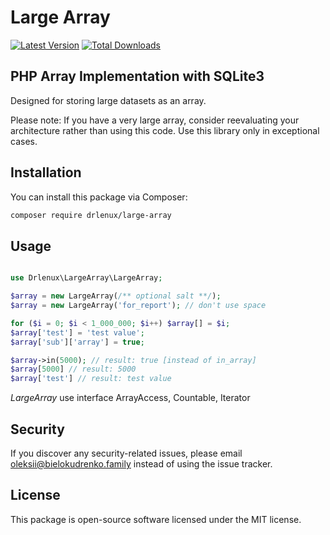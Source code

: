 # Large Array

[![Latest Version](https://img.shields.io/packagist/v/drlenux/large-array.svg?style=flat-square)](https://packagist.org/packages/vendor/package-name)
[![Total Downloads](https://img.shields.io/packagist/dt/drlenux/large-array.svg?style=flat-square)](https://packagist.org/packages/vendor/package-name)

## PHP Array Implementation with SQLite3

Designed for storing large datasets as an array.

Please note: If you have a very large array, consider reevaluating your architecture rather than using this code. Use this library only in exceptional cases.


## Installation

You can install this package via Composer:

```bash
composer require drlenux/large-array
```

## Usage

```php

use Drlenux\LargeArray\LargeArray;

$array = new LargeArray(/** optional salt **/);
$array = new LargeArray('for_report'); // don't use space

for ($i = 0; $i < 1_000_000; $i++) $array[] = $i;
$array['test'] = 'test value';
$array['sub']['array'] = true;

$array->in(5000); // result: true [instead of in_array]
$array[5000] // result: 5000
$array['test'] // result: test value

```

*LargeArray* use interface ArrayAccess, Countable, Iterator

## Security
If you discover any security-related issues, please email [oleksii@bielokudrenko.family](mailto:oleksii@bielokudrenko.family) instead of using the issue tracker.

## License
This package is open-source software licensed under the MIT license.
